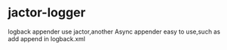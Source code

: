 jactor-logger
=============

logback appender use jactor,another Async appender
easy to use,such as add append in logback.xml

<appender name="ASYNC" class="championshang.wordpress.com.JactorAppender">
		<appender-ref ref="STDOUT" />
	</appender>